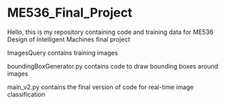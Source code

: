 # ME536_Final_Project
Hello, this is my repository containing code and training data for ME536 Design of Intelligent Machines final project

ImagesQuery contains training images

boundingBoxGenerator.py contains code to draw bounding boxes around images

main_v2.py contains the final version of code for real-time image classification
